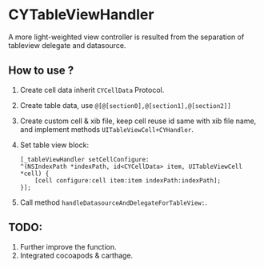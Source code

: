# CYTableViewHandler
A more light-weighted view controller is resulted from the separation of tableview delegate and datasource.

## How to use ?

1. Create cell data inherit `CYCellData` Protocol.
2. Create table data, use `@[@[section0],@[section1],@[section2]]` 
3. Create custom cell & xib file, keep cell reuse id same with xib file name, and implement methods `UITableViewCell+CYHandler`.
4. Set table view block: 

    ```
    [_tableViewHandler setCellConfigure:
    ^(NSIndexPath *indexPath, id<CYCellData> item, UITableViewCell *cell) {
        [cell configure:cell item:item indexPath:indexPath];
    }];
    ```
5. Call method `handleDatasourceAndDelegateForTableView:`.

## TODO:
1. Further improve the function.
2. Integrated cocoapods & carthage.

